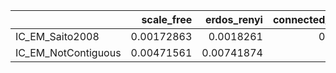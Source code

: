 |                     |   scale_free |   erdos_renyi |   connected_cave_man |   barabasi |
|:--------------------|-------------:|--------------:|---------------------:|-----------:|
| IC_EM_Saito2008     |   0.00172863 |    0.0018261  |           0.00520663 |  0.0142106 |
| IC_EM_NotContiguous |   0.00471561 |    0.00741874 |           0.0148063  |  0.153406  |